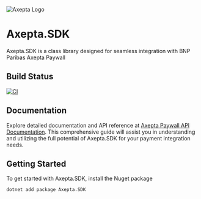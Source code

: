 ![Axepta Logo](https://i.imgur.com/VfPK1XJ.png)

# Axepta.SDK

Axepta.SDK is a class library designed for seamless integration with BNP Paribas Axepta Paywall

## Build Status
[![CI](https://github.com/illunix/Axepta.SDK/actions/workflows/dotnet.yml/badge.svg?branch=main)](https://github.com/illunix/Axepta.SDK/actions/workflows/dotnet.yml)

## Documentation
Explore detailed documentation and API reference at [Axepta Paywall API Documentation](https://axeptapaywall.docs.apiary.io/). This comprehensive guide will assist you in understanding and utilizing the full potential of Axepta.SDK for your payment integration needs.

## Getting Started
To get started with Axepta.SDK, install the Nuget package
   ```bash
   dotnet add package Axepta.SDK
   ```
